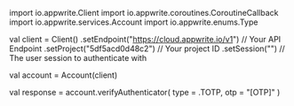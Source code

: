 import io.appwrite.Client
import io.appwrite.coroutines.CoroutineCallback
import io.appwrite.services.Account
import io.appwrite.enums.Type

val client = Client()
    .setEndpoint("https://cloud.appwrite.io/v1") // Your API Endpoint
    .setProject("5df5acd0d48c2") // Your project ID
    .setSession("") // The user session to authenticate with

val account = Account(client)

val response = account.verifyAuthenticator(
    type =  .TOTP,
    otp = "[OTP]"
)
